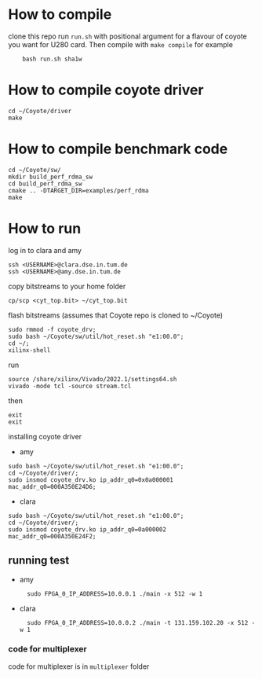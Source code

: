 # How to compile
clone this repo
run `run.sh` with positional argument for a flavour of coyote you want for U280 card. Then compile with `make compile`
for example 
```
    bash run.sh sha1w
```

# How to compile coyote driver
```
cd ~/Coyote/driver
make
```


# How to compile benchmark code
```
cd ~/Coyote/sw/
mkdir build_perf_rdma_sw
cd build_perf_rdma_sw
cmake .. -DTARGET_DIR=examples/perf_rdma
make
```

# How to run 

log in to clara and amy

```
ssh <USERNAME>@clara.dse.in.tum.de
ssh <USERNAME>@amy.dse.in.tum.de
```
copy bitstreams to your home folder
```
cp/scp <cyt_top.bit> ~/cyt_top.bit
```
flash bitstreams (assumes that Coyote repo is cloned to ~/Coyote)
```
sudo rmmod -f coyote_drv;
sudo bash ~/Coyote/sw/util/hot_reset.sh "e1:00.0";
cd ~/;
xilinx-shell
```
run
```
source /share/xilinx/Vivado/2022.1/settings64.sh
vivado -mode tcl -source stream.tcl
```
then
```
exit
exit
```
installing coyote driver  
*  amy 
    
```
sudo bash ~/Coyote/sw/util/hot_reset.sh "e1:00.0";
cd ~/Coyote/driver/;
sudo insmod coyote_drv.ko ip_addr_q0=0x0a000001 mac_addr_q0=000A350E24D6;
```
* clara
```
sudo bash ~/Coyote/sw/util/hot_reset.sh "e1:00.0";
cd ~/Coyote/driver/;
sudo insmod coyote_drv.ko ip_addr_q0=0a000002 mac_addr_q0=000A350E24F2;
```

## running test
* amy

        sudo FPGA_0_IP_ADDRESS=10.0.0.1 ./main -x 512 -w 1
* clara 
    
        sudo FPGA_0_IP_ADDRESS=10.0.0.2 ./main -t 131.159.102.20 -x 512 -w 1


### code for multiplexer
code for multiplexer is in `multiplexer` folder